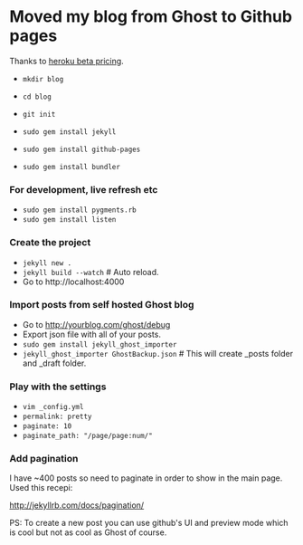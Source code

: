 # Moved my blog from Ghost to Github pages

Thanks to [heroku beta pricing](https://news.ycombinator.com/item?id=9295874).

* `mkdir blog`
* `cd blog`
* `git init`

* `sudo gem install jekyll`
* `sudo gem install github-pages`
* `sudo gem install bundler`

### For development, live refresh etc

* `sudo gem install pygments.rb`
* `sudo gem install listen`

### Create the project

* `jekyll new .`
* `jekyll build --watch`  # Auto reload.
* Go to http://localhost:4000

### Import posts from self hosted Ghost blog

* Go to http://yourblog.com/ghost/debug
* Export json file with all of your posts.
* `sudo gem install jekyll_ghost_importer`
* `jekyll_ghost_importer GhostBackup.json`  # This will create _posts folder and _draft folder.

### Play with the settings

* `vim _config.yml`
* `permalink: pretty`
* `paginate: 10`
* `paginate_path: "/page/page:num/"`

### Add pagination

I have ~400 posts so need to paginate in order to show in the main page.
Used this recepi:

http://jekyllrb.com/docs/pagination/

PS: To create a new post you can use github's UI and preview mode which is cool but not as cool as Ghost of course.